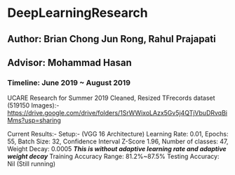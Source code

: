 # DeepLearningResearch
## Author: Brian Chong Jun Rong, Rahul Prajapati
## Advisor: Mohammad Hasan
### Timeline: June 2019 ~ August 2019
UCARE Research for Summer 2019
Cleaned, Resized TFrecords dataset (519150 Images):-
https://drive.google.com/drive/folders/1SrWWixoLAzx5Gv5j4QTjVbuDRvqBiMms?usp=sharing

Current Results:-
Setup:- (VGG 16 Architecture)
Learning Rate: 0.01, Epochs: 55, Batch Size: 32, Confidence Interval Z-Score 1.96, Number of classes: 47, Weight Decay: 0.0005
***This is without adaptive learning rate and adaptive weight decay***
Training Accuracy Range: 81.2%~87.5%
Testing Accuracy: Nil (Still running)
